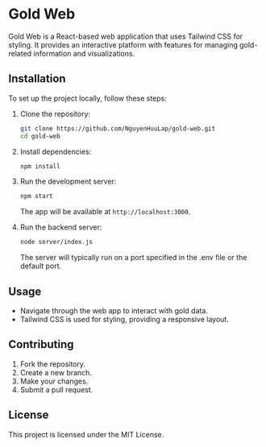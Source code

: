 
# Gold Web

Gold Web is a React-based web application that uses Tailwind CSS for styling. It provides an interactive platform with features for managing gold-related information and visualizations.

## Installation

To set up the project locally, follow these steps:

1. Clone the repository:
   ```bash
   git clone https://github.com/NguyenHuuLap/gold-web.git
   cd gold-web
   ```

2. Install dependencies:
   ```bash
   npm install
   ```

3. Run the development server:
   ```bash
   npm start
   ```

   The app will be available at `http://localhost:3000`.

4. Run the backend server:
    ```bash
   node server/index.js
   ```

   The server will typically run on a port specified in the .env file or the default port.

## Usage

- Navigate through the web app to interact with gold data.
- Tailwind CSS is used for styling, providing a responsive layout.

## Contributing

1. Fork the repository.
2. Create a new branch.
3. Make your changes.
4. Submit a pull request.

## License

This project is licensed under the MIT License.
